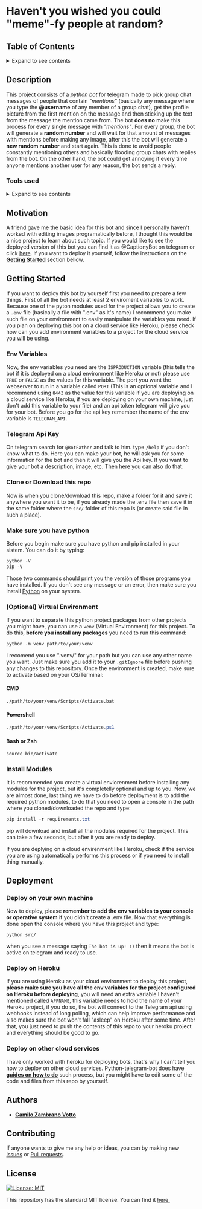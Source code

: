 # Haven't you wished you could "meme"-fy people at random?
## Table of Contents
<details><summary>Expand to see contents</summary>
  <p>

* **[Description](#Description)**<br />
* **[Motivation](#motivation)**<br />
* **[Getting Started](#getting-started)**<br />
* **[Deployment](#deployment)**<br />
* **[Author](#author)**<br />
* **[Contributing](#contributing)**<br />
* **[License](#license)**<br />

</p>
</details>

## Description
This project consists of a _python bot_ for telegram made to pick group chat messages of people that contain _"mentions"_ (basically any message where you type the **@username** of any member of a group chat), get the profile picture from the first mention on the message and then sticking up the text from the message the mention came from. The bot **does no** make this process for every single message with _"mentions"_. For every group, the bot will generate a **random number** and will wait for that amount of messages with mentions before making any image, after this the bot will generate a **new random number** and start again. This is done to avoid people constantly mentioning others and basically flooding group chats with replies from the bot. On the other hand, the bot could get annoying if every time anyone mentions another user for any reason, the bot sends a reply.

### Tools used
<details><summary>Expand to see contents</summary>
  <p>

* **Python v3.10.0+:** For the environment needed to code this bot.<br />
* **python-telegram-bot :** As the wrapper for the telegram API (you can fin it [here](https://github.com/python-telegram-bot/python-telegram-bot)).<br />
* **python-dotenv:** To load the .env file variables into the process enviroment (you can find it [here](https://github.com/theskumar/python-dotenv)).<br />
* **Pillow:** To manipulate images and add text to them (you can find it [here](https://github.com/python-pillow/Pillow)).<br />

</p>
</details>

## Motivation
A friend gave me the basic idea for this bot and since I personally haven't worked with editing images programatically before, I thought this would be a nice project to learn about such topic. If you would like to see the deployed version of this bot you can find it as @CaptionyBot on telegram or click [here](https://t.me/CaptionyBot). If you want to deploy it yourself, follow the instructions on the **[Getting Started](#getting-started)** section bellow.

## Getting Started
If you want to deploy this bot by yourself first you need to prepare a few things. First of all the bot needs at least 2 enviroment variables to work. Because one of the pyton modules used for the project allows you to create a `.env` file (basically a file with ".env" as it's name) I recommend you make such file on your environment to easily manipulate the variables you need. If you plan on deploying this bot on a cloud service like Heroku, please check how can you add environment variables to a project for the cloud service you will be using.

### Env Variables
Now, the env variables you need are the `ISPRODUCTION` variable (this tells the bot if it is deployed on a cloud environment like Heroku or not) please use `TRUE` or `FALSE` as the values for this variable. The port you want the webserver to run in a variable called `PORT` (This is an optional variable and I recommend using `8443` as the value for this variable if you are deploying on a cloud service like Heroku, if you are deploying on your own machine, just don't add this variable to your file) and an api token telegram will give you for your bot. Before you go for the api key remember the name of the env variable is `TELEGRAM_API`.

### Telegram Api Key
On telegram search for `@BotFather` and talk to him. type `/help` if you don't know what to do. Here you can make your bot, he will ask you for some information for the bot and then it will give you the Api key. If you want to give your bot a description, image, etc. Then here you can also do that.

### Clone or Download this repo
Now is when you clone/download this repo, make a folder for it and save it anywhere you want it to be, if you already made the .env file then save it in the same folder where the `src/` folder of this repo is (or create said file in such a place).

### Make sure you have python 
Before you begin make sure you have python and pip installed in your sistem. You can do it by typing:

```Powershell
python -V
pip -V
```
Those two commands should print you the versión of those programs you have installed. If you don't see any message or an error, then make sure you install [Python](https://www.python.org/) on your system.

### (Optional) Virtual Environment
If you want to separate this python project packages from other projects you might have, you can use a `venv` (Virtual Environment) for this project. To do this, **before you install any packages** you need to run this command:
```Powershell
python -m venv path/to/your/venv
```
I recomend you use ".venv/" for your path but you can use any other name you want. Just make sure you add it to your `.gitIgnore` file before pushing any changes to this repository. Once the environment is created, make sure to activate based on your OS/Terminal:
#### CMD
```
./path/to/your/venv/Scripts/Activate.bat
```
#### Powershell
```Powershell
./path/to/your/venv/Scripts/Activate.ps1
```
#### Bash or Zsh
```Sh
source bin/activate
```

### Install Modules
It is recommended you create a virtual enviorenment before installing any modules for the project, but it's completelly optional and up to you. Now, we are almost done, last thing we have to do before deployment is to add the required python modules, to do that you need to open a console in the path where you cloned/downloaded the repo and type:
```Powershell
pip install -r requirements.txt
``` 
pip will download and install all the modules required for the project. This can take a few seconds, but after it you are ready to deploy.

If you are deplying on a cloud envirenment like Heroku, check if the service you are using automatically performs this process or if you need to install thing manually.

## Deployment
### Deploy on your own machine
Now to deploy, please **remember to add the env variables to your console or operative system** if you didn't create a .env file. Now that everything is done open the console where you have this project and type:
```
python src/
```
when you see a message saying `The bot is up! :)` then it means the bot is active on telegram and ready to use.

### Deploy on Heroku
If you are using Heroku as your cloud environment to deploy this project, **please make sure you have all the env variables for the project configured on Heroku before deploying**, you will need an extra variable I haven't mentioned called `APPNAME`, this variable needs to hold the name of your Heroku project, if you do so, the bot will connect to the Telegram api using webhooks instead of long polling, which can help improve performance and also makes sure the bot won't fall "asleep" on Heroku after some time. After that, you just need to push the contents of this repo to your heroku project and everything should be good to go.

### Deploy on other cloud services
I have only worked with heroku for deploying bots, that's why I can't tell you how to deploy on other cloud services. Python-telegram-bot does have **[guides on how to do](https://github.com/python-telegram-bot/python-telegram-bot/wiki/Hosting-your-bot)** such process, but you might have to edit some of the code and files from this repo by yourself. 

## Authors
* [__Camilo Zambrano Votto__](https://github.com/cawolfkreo)

## Contributing
If anyone wants to give me any help or ideas, you can by making new [Issues](https://github.com/cawolfkreo/Caption-Users-Picures-Bot/issues) or [Pull requests](https://github.com/cawolfkreo/Caption-Users-Picures-Bot/pulls).

## License
[![License: MIT](https://img.shields.io/badge/License-MIT-yellow.svg)](https://opensource.org/licenses/MIT)

This repository has the standard MIT license. You can find it [here.](https://github.com/cawolfkreo/Caption-Users-Picures-Bot/blob/master/LICENSE)